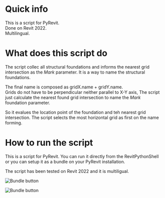 # Quick info
This is a script for PyRevit.  
Done on Revit 2022.  
Multilingual.  

# What does this script do  
The script collec all structural foundations and informs the nearest grid intersection as the _Mark_ parameter. It  is a way to name the structural foundations.  

The final name is composed as gridX.name + gridY.name.  
Grids do not have to be perpendicular neither parallel to X-Y axis, The script just calculate the nearest found grid intersection to name the _Mark_ foundation parameter.  

So it evalues the location point of the foundation and teh nearest grid intersection. The script selects the most horizontal grid as first on the name forming.  

# How to run the script  
This is a script for PyRevit. You can run it directly from the RevitPythonShell or you can setup it as a bundle on your PyRevit installation.  

The script has been tested on Revit 2022 and it is multiligual.  

![Bundle button](https://proyectos33.ddns.net/media/pibucket/pablo/0001962-5be7325c_600.jpg "Mark parameter")  

![Bundle button](https://proyectos33.ddns.net/media/pibucket/pablo/0001963-5bf07b6e_600.jpg "Mark parameter")  


